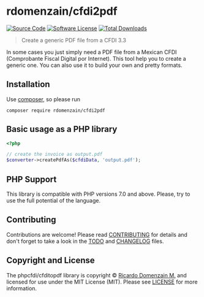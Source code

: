 # rdomenzain/cfdi2pdf

[![Source Code][badge-source]][source]
[![Software License][badge-license]][license]
[![Total Downloads][badge-downloads]][downloads]

> Create a generic PDF file from a CFDI 3.3

In some cases you just simply need a PDF file from a Mexican CFDI (Comprobante Fiscal Digital por Internet).
This tool help you to create a generic one. You can also use it to build your own and pretty formats.

## Installation

Use [composer](https://getcomposer.org/), so please run

```shell
composer require rdomenzain/cfdi2pdf
```

## Basic usage as a PHP library

```php
<?php

// create the invoice as output.pdf
$converter->createPdfAs($cfdiData, 'output.pdf');
```

## PHP Support

This library is compatible with PHP versions 7.0 and above.
Please, try to use the full potential of the language.

## Contributing

Contributions are welcome! Please read [CONTRIBUTING][] for details
and don't forget to take a look in the [TODO][] and [CHANGELOG][] files.

## Copyright and License

The phpcfdi/cfditopdf library is copyright © [Ricardo Domenzain M.](https://ddsis.com.mx/)
and licensed for use under the MIT License (MIT). Please see [LICENSE][] for more information.

[contributing]: https://github.com/rdomenzain/Cfdi2Pdf/blob/master/CONTRIBUTING.md
[changelog]: https://github.com/rdomenzain/Cfdi2Pdf/blob/master/docs/CHANGELOG.md
[todo]: https://github.com/rdomenzain/Cfdi2Pdf/blob/master/docs/TODO.md

[source]: https://github.com/rdomenzain/Cfdi2Pdf
[license]: https://github.com/rdomenzain/Cfdi2Pdf/blob/master/LICENSE
[downloads]: https://packagist.org/packages/rdomenzain/Cfdi2Pdf

[badge-source]: https://img.shields.io/badge/source-rdomenzain/Cfdi2Pdf-blue?style=flat-square
[badge-license]: https://img.shields.io/badge/licence-MIT-red
[badge-downloads]: https://img.shields.io/badge/downloads-%3E%20999-orange